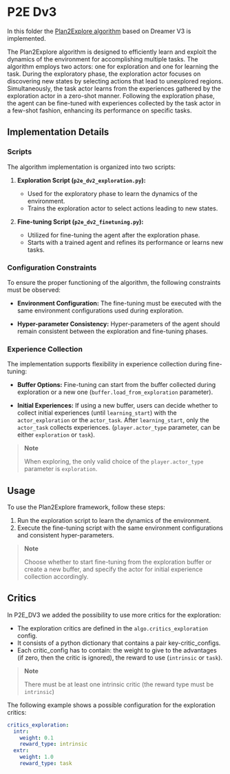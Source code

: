 # P2E Dv3
In this folder the [Plan2Explore algorithm](https://arxiv.org/abs/2005.05960) based on Dreamer V3 is implemented.

The Plan2Explore algorithm is designed to efficiently learn and exploit the dynamics of the environment for accomplishing multiple tasks. The algorithm employs two actors: one for exploration and one for learning the task. During the exploratory phase, the exploration actor focuses on discovering new states by selecting actions that lead to unexplored regions. Simultaneously, the task actor learns from the experiences gathered by the exploration actor in a zero-shot manner. Following the exploration phase, the agent can be fine-tuned with experiences collected by the task actor in a few-shot fashion, enhancing its performance on specific tasks.

## Implementation Details

### Scripts

The algorithm implementation is organized into two scripts:

1. **Exploration Script (`p2e_dv2_exploration.py`):**
   - Used for the exploratory phase to learn the dynamics of the environment.
   - Trains the exploration actor to select actions leading to new states.

2. **Fine-tuning Script (`p2e_dv2_finetuning.py`):**
   - Utilized for fine-tuning the agent after the exploration phase.
   - Starts with a trained agent and refines its performance or learns new tasks.
   
### Configuration Constraints

To ensure the proper functioning of the algorithm, the following constraints must be observed:

- **Environment Configuration:** The fine-tuning must be executed with the same environment configurations used during exploration.

- **Hyper-parameter Consistency:** Hyper-parameters of the agent should remain consistent between the exploration and fine-tuning phases.

### Experience Collection

The implementation supports flexibility in experience collection during fine-tuning:

- **Buffer Options:** Fine-tuning can start from the buffer collected during exploration or a new one (`buffer.load_from_exploration` parameter).

- **Initial Experiences:** If using a new buffer, users can decide whether to collect initial experiences (until `learning_start`) with the `actor_exploration` or the `actor_task`. After `learning_start`, only the `actor_task` collects experiences. (`player.actor_type` parameter, can be either `exploration` or `task`).

> **Note**
>
> When exploring, the only valid choice of the `player.actor_type` parameter is `exploration`.

## Usage

To use the Plan2Explore framework, follow these steps:

1. Run the exploration script to learn the dynamics of the environment.
2. Execute the fine-tuning script with the same environment configurations and consistent hyper-parameters.

> **Note**
>
> Choose whether to start fine-tuning from the exploration buffer or create a new buffer, and specify the actor for initial experience collection accordingly.

## Critics

In P2E_DV3 we added the possibility to use more critics for the exploration:
* The exploration critics are defined in the `algo.critics_exploration` config.
* It consists of a python dictionary that contains a pair key-critic_configs.
* Each critic_config has to contain: the weight to give to the advantages (if zero, then the critic is ignored), the reward to use (`intrinsic` or `task`).

> **Note**
>
> There must be at least one intrinsic critic (the reward type must be `intrinsic`)

The following example shows a possible configuration for the exploration critics:
```yaml
critics_exploration:
  intr:
    weight: 0.1
    reward_type: intrinsic
  extr:
    weight: 1.0
    reward_type: task
```